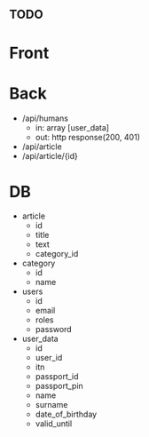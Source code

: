 ## TODO

Front
=

Back
=

 * /api/humans 
    * in: array [user_data]
    * out: http response(200, 401)
 * /api/article
 * /api/article/{id}

DB
=


* article
    * id
    * title
    * text
    * category_id
* category
    * id
    * name
* users
    * id
    * email
    * roles
    * password
* user_data
    * id
    * user_id
    * itn
    * passport_id
    * passport_pin
    * name
    * surname
    * date_of_birthday
    * valid_until
    
